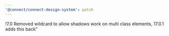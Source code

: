 ```yaml
---
'@connect/connect-design-system': patch
---
```


!7.0 Removed wildcard to allow shadows work on multi class elements, 17.0.1 adds this back"
